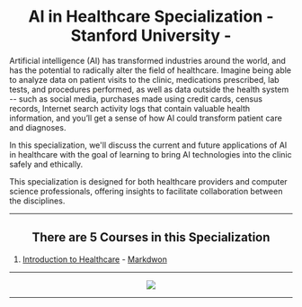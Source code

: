 <h1 align ="center"> AI in Healthcare Specialization - Stanford University -
</h1> 

Artificial intelligence (AI) has transformed industries around the world, and has the potential to radically alter the field of healthcare. Imagine being able to analyze data on patient visits to the clinic, medications prescribed, lab tests, and procedures performed, as well as data outside the health system -- such as social media, purchases made using credit cards, census records, Internet search activity logs that contain valuable health information, and you’ll get a sense of how AI could transform patient care and diagnoses.

In this specialization, we'll discuss the current and future applications of AI in healthcare with the goal of learning to bring AI technologies into the clinic safely and ethically.  

This specialization is designed for both healthcare providers and computer science professionals, offering insights to facilitate collaboration between the disciplines.

--- 
<h2 align ="center"> There are 5 Courses in this Specialization
</h2>

1. [Introduction to Healthcare](https://www.coursera.org/learn/intro-to-healthcare?specialization=ai-healthcare) - [Markdwon](Introduction%20to%20Healthcare/Introduction%20to%20Healthcare.md)


--- 

<p align="center">
<img src="https://s3.amazonaws.com/coursera_assets/meta_images/generated/XDP/XDP~SPECIALIZATION!~ai-healthcare/XDP~SPECIALIZATION!~ai-healthcare.jpeg" >
</p>

---